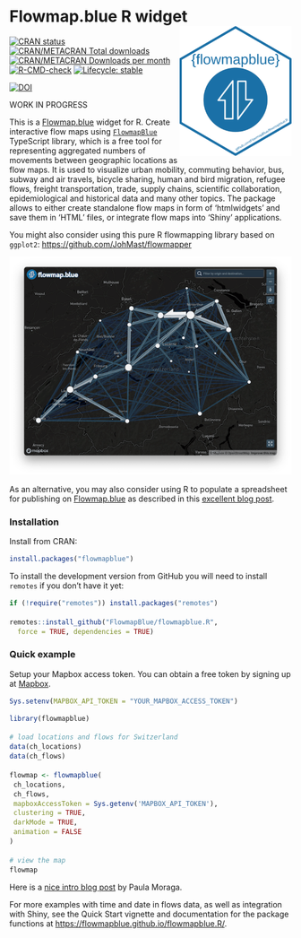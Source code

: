 

# Flowmap.blue R widget <a href="https://flowmapblue.github.io/flowmapblue.R/"><img src="man/figures/logo.svg" align="right" width="200" alt="flowmapblue website" /></a>

<!-- badges: start -->

<a href="https://CRAN.R-project.org/package=flowmapblue"
target="_blank"><img
src="https://www.r-pkg.org/badges/version/flowmapblue"
alt="CRAN status" /></a>
<a href="https://CRAN.R-project.org/package=flowmapblue"
target="_blank"><img
src="https://cranlogs.r-pkg.org/badges/grand-total/flowmapblue?color=blue"
alt="CRAN/METACRAN Total downloads" /></a>
<a href="https://CRAN.R-project.org/package=flowmapblue"
target="_blank"><img
src="https://cranlogs.r-pkg.org/badges/flowmapblue?color=blue"
alt="CRAN/METACRAN Downloads per month" /></a> <a
href="https://github.com/FlowmapBlue/flowmapblue.R/actions/workflows/R-CMD-check.yaml"
target="_blank"><img
src="https://github.com/FlowmapBlue/flowmapblue.R/actions/workflows/R-CMD-check.yaml/badge.svg"
alt="R-CMD-check" /></a>
<a href="https://lifecycle.r-lib.org/articles/stages.html#experimental"
target="_blank"><img
src="https://img.shields.io/badge/lifecycle-experimental-orange.svg"
alt="Lifecycle: stable" /></a>

[![DOI](https://zenodo.org/badge/DOI/10.32614/CRAN.package.flowmapblue.svg)](https://doi.org/10.32614/CRAN.package.flowmapblue)

<!-- badges: end -->

WORK IN PROGRESS

This is a [Flowmap.blue](https://www.flowmap.blue/) widget for R. Create
interactive flow maps using
[`FlowmapBlue`](https://github.com/FlowmapBlue/FlowmapBlue) TypeScript
library, which is a free tool for representing aggregated numbers of
movements between geographic locations as flow maps. It is used to
visualize urban mobility, commuting behavior, bus, subway and air
travels, bicycle sharing, human and bird migration, refugee flows,
freight transportation, trade, supply chains, scientific collaboration,
epidemiological and historical data and many other topics. The package
allows to either create standalone flow maps in form of ‘htmlwidgets’
and save them in ‘HTML’ files, or integrate flow maps into ‘Shiny’
applications.

You might also consider using this pure R flowmapping library based on
`ggplot2`: https://github.com/JohMast/flowmapper

![](man/figures/demo.png)

As an alternative, you may also consider using R to populate a
spreadsheet for publishing on [Flowmap.blue](https://www.flowmap.blue/)
as described in this [excellent blog
post](https://doodles.mountainmath.ca/blog/2020/01/06/flow-maps/).

### Installation

Install from CRAN:

``` r
install.packages("flowmapblue")
```

To install the development version from GitHub you will need to install
`remotes` if you don’t have it yet:

``` r
if (!require("remotes")) install.packages("remotes")

remotes::install_github("FlowmapBlue/flowmapblue.R",
  force = TRUE, dependencies = TRUE)
```

### Quick example

Setup your Mapbox access token. You can obtain a free token by signing
up at [Mapbox](https://account.mapbox.com/).

``` r
Sys.setenv(MAPBOX_API_TOKEN = "YOUR_MAPBOX_ACCESS_TOKEN")
```

``` r
library(flowmapblue)

# load locations and flows for Switzerland
data(ch_locations)
data(ch_flows)

flowmap <- flowmapblue(
 ch_locations,
 ch_flows,
 mapboxAccessToken = Sys.getenv('MAPBOX_API_TOKEN'),
 clustering = TRUE,
 darkMode = TRUE,
 animation = FALSE
)

# view the map
flowmap
```

Here is a [nice intro blog
post](https://www.paulamoraga.com/blog/2020-07-11-mobility.html) by
Paula Moraga.

For more examples with time and date in flows data, as well as
integration with Shiny, see the Quick Start vignette and documentation
for the package functions at
<https://flowmapblue.github.io/flowmapblue.R/>.
